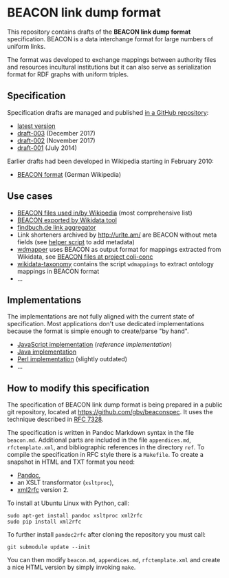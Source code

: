 # BEACON link dump format

This repository contains drafts of the **BEACON link dump format** specification. BEACON is a data interchange format for large numbers of uniform links.  

The format was developed to exchange mappings between authority files and resources incultural institutions but it can also serve as serialization format for RDF graphs with uniform triples.  

## Specification

Specification drafts are managed and published [in a GitHub repository](https://github.com/gbv/beaconspec):

* [latest version](https://gbv.github.io/beaconspec/beacon.html)
* [draft-003](https://gbv.github.io/beaconspec/draft-voss-beacon-003.html) (December 2017)
* [draft-002](https://gbv.github.io/beaconspec/draft-voss-beacon-002.html) (November 2017)
* [draft-001](https://gbv.github.io/beaconspec/draft-voss-beacon-002.html) (July 2014)

Earlier drafts had been developed in Wikipedia starting in February 2010:

* [BEACON format](https://de.wikipedia.org/wiki/Wikipedia:BEACON/Format) (German Wikipedia)

## Use cases

* [BEACON files used in/by Wikipedia](https://de.wikipedia.org/wiki/Wikipedia:BEACON) (most comprehensive list)
* [BEACON exported by Wikidata tool](https://tools.wmflabs.org/wikidata-todo/beacon.php)
* [findbuch.de link aggregator](https://beacon.findbuch.de/)
* Link shorteners archived by http://urlte.am/ are BEACON without meta fields (see [helper script](https://github.com/ArchiveTeam/urlteam-stuff/blob/master/tools/mkbeacon.pl) to add metadata)
* [wdmapper](https://wdmapper.readthedocs.io/) uses BEACON as output format for mappings extracted from Wikidata, see [BEACON files at project coli-conc](http://coli-conc.gbv.de/concordances/wikidata/)
* [wikidata-taxonomy](https://www.npmjs.com/package/wikidata-taxonomy) contains the script `wdmappings` to extract ontology mappings in BEACON format
* ...

## Implementations

The implementations are not fully aligned with the current state of specification. Most applications don't use dedicated implementations because the format is simple enough to create/parse "by hand".

* [JavaScript implementation](https://github.com/gbv/beacon-js) (*reference implementation*)
* [Java implementation](https://github.com/thunken/beacon)
* [Perl implementation](https://metacpan.org/release/Data-Beacon) (slightly outdated)
* ... 

## How to modify this specification

The specification of BEACON link dump format is being prepared in a public git
repository, located at <https://github.com/gbv/beaconspec>. It uses the
technique described in [RFC 7328](https://tools.ietf.org/html/rfc7328.html).

The specification is written in Pandoc Markdown syntax in the file `beacon.md`.
Additional parts are included in the file `appendices.md`, `rfctemplate.xml`,
and bibliographic references in the directory `ref`. To compile the
specification in RFC style there is a `Makefile`. To create a snapshot in HTML
and TXT format you need:

* [Pandoc](http://johnmacfarlane.net/pandoc/),
* an XSLT transformator (`xsltproc`),
* [xml2rfc](http://xml.resource.org/) version 2.

To install at Ubuntu Linux with Python, call:

    sudo apt-get install pandoc xsltproc xml2rfc
    sudo pip install xml2rfc

To further install `pandoc2rfc` after cloning the repository you must call:

    git submodule update --init

You can then modify `beacon.md`, `appendices.md`, `rfctemplate.xml` and create
a nice HTML version by simply invoking `make`.


